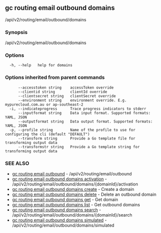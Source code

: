 ## gc routing email outbound domains

/api/v2/routing/email/outbound/domains

### Synopsis

/api/v2/routing/email/outbound/domains

### Options

```
  -h, --help   help for domains
```

### Options inherited from parent commands

```
      --accesstoken string    accessToken override
      --clientid string       clientId override
      --clientsecret string   clientSecret override
      --environment string    environment override. E.g. mypurecloud.com.au or ap-southeast-2
  -i, --indicateprogress      Trace progress indicators to stderr
      --inputformat string    Data input format. Supported formats: YAML, JSON
      --outputformat string   Data output format. Supported formats: YAML, JSON
  -p, --profile string        Name of the profile to use for configuring the cli (default "DEFAULT")
      --transform string      Provide a Go template file for transforming output data
      --transformstr string   Provide a Go template string for transforming output data
```

### SEE ALSO

* [gc routing email outbound](gc_routing_email_outbound.html)	 - /api/v2/routing/email/outbound
* [gc routing email outbound domains activation](gc_routing_email_outbound_domains_activation.html)	 - /api/v2/routing/email/outbound/domains/{domainId}/activation
* [gc routing email outbound domains create](gc_routing_email_outbound_domains_create.html)	 - Create a domain
* [gc routing email outbound domains delete](gc_routing_email_outbound_domains_delete.html)	 - Delete an outbound domain
* [gc routing email outbound domains get](gc_routing_email_outbound_domains_get.html)	 - Get domain
* [gc routing email outbound domains list](gc_routing_email_outbound_domains_list.html)	 - Get outbound domains
* [gc routing email outbound domains search](gc_routing_email_outbound_domains_search.html)	 - /api/v2/routing/email/outbound/domains/{domainId}/search
* [gc routing email outbound domains simulated](gc_routing_email_outbound_domains_simulated.html)	 - /api/v2/routing/email/outbound/domains/simulated


